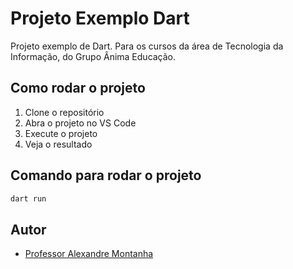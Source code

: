 # Projeto Exemplo Dart

Projeto exemplo de Dart. Para os cursos da área de Tecnologia da Informação, do Grupo Ânima Educação.

## Como rodar o projeto

1. Clone o repositório
2. Abra o projeto no VS Code
3. Execute o projeto
4. Veja o resultado

## Comando para rodar o projeto

```bash
dart run
```

## Autor

- [Professor Alexandre Montanha](https://www.linkedin.com/in/professor-montanha/)